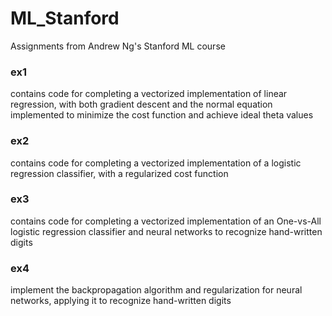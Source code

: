 # ML_Stanford
Assignments from Andrew Ng's Stanford ML course

### ex1 
contains code for completing a vectorized implementation of linear regression, with both gradient descent and the normal equation implemented to minimize the cost function and achieve ideal theta values

### ex2 
contains code for completing a vectorized implementation of a logistic regression classifier, with a regularized cost function  

### ex3 
contains code for completing a vectorized implementation of an One-vs-All logistic regression classifier and neural networks to recognize hand-written digits

### ex4 
implement the backpropagation algorithm and regularization for neural networks, applying it to recognize hand-written digits
